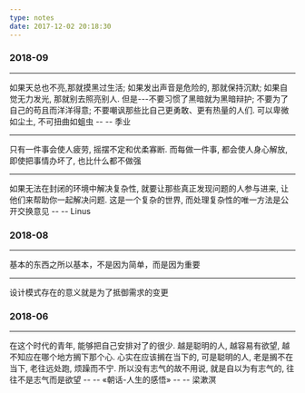```yaml
---
type: notes
date: 2017-12-02 20:18:30
---
```

### 2018-09

---
如果天总也不亮,那就摸黑过生活; 如果发出声音是危险的, 那就保持沉默; 如果自觉无力发光, 那就别去照亮别人. 但是---不要习惯了黑暗就为黑暗辩护; 不要为了自己的苟且而洋洋得意; 不要嘲讽那些比自己更勇敢、更有热量的人们. 可以卑微如尘土, 不可扭曲如蛆虫
--&nbsp;-- 季业

---
只有一件事会使人疲劳, 摇摆不定和优柔寡断. 而每做一件事, 都会使人身心解放, 即使把事情办坏了, 也比什么都不做强

---
如果无法在封闭的环境中解决复杂性, 就要让那些真正发现问题的人参与进来, 让他们来帮助你一起解决问题. 这是一个复杂的世界, 而处理复杂性的唯一方法是公开交换意见
--&nbsp;-- Linus

### 2018-08

---
基本的东西之所以基本，不是因为简单，而是因为重要

---
设计模式存在的意义就是为了抵御需求的变更

### 2018-06

---
在这个时代的青年, 能够把自己安排对了的很少. 越是聪明的人, 越容易有欲望, 越不知应在哪个地方搁下那个心. 心实在应该搁在当下的, 可是聪明的人, 老是搁不在当下, 老往远处跑, 烦躁而不宁. 所以没有志气的故不用说, 就是自以为有志气的, 往往不是志气而是欲望
--&nbsp;-- &laquo;朝话-人生的感悟&raquo; --&nbsp;-- 梁漱溟